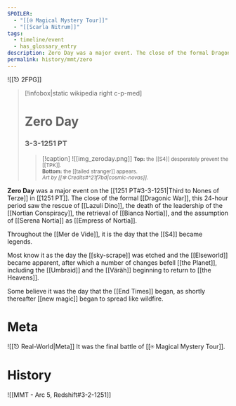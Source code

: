 ```yaml
---
SPOILER:
  - "[[⍟ Magical Mystery Tour]]"
  - "[[Scarla Nitrum]]"
tags:
  - timeline/event
  - has_glossary_entry
description: Zero Day was a major event. The close of the formal Dragonic War, this 24-hour period saw the rescue and curing of Linnaeus Dino, and the death of the leadership of the Nortian Conspiracy.
permalink: history/mmt/zero
---
```

![[⎋ 2FPG]]
>[!infobox|static wikipedia right c-p-med]
># Zero Day
>### 3-3-1251 PT
>>[!caption]
>>![[img_zeroday.png]]
>><small>**Top:** the [[S4]] desperately prevent the [[TPK]]. <br>**Bottom:** the [[tailed stranger]] appears.<br>*Art by [[✼ Credits#^21f7bd|cosmic-novas]].*</small>

**Zero Day** was a major event on the [[1251 PT#3-3-1251|Third to Nones of Terze]] in [[1251 PT]]. The close of the formal [[Dragonic War]], this 24-hour period saw the rescue of [[Lazuli Dino]], the death of the leadership of the [[Nortian Conspiracy]], the retrieval of [[Bianca Nortia]], and the assumption of [[Serena Nortia]] as [[Empress of Nortia]]. 

Throughout the [[Mer de Vide]], it is the day that the [[S4]] became legends. 

Most know it as the day the [[sky-scrape]] was etched and the [[Elseworld]] became apparent, after which a number of changes befell [[the Planet]], including the [[Umbraid]] and the [[Väräh]] beginning to return to [[the Heavens]].

Some believe it was the day that the [[End Times]] began, as shortly thereafter [[new magic]] began to spread like wildfire.

# Meta

![[⎋ Real-World|Meta]]
It was the final battle of [[⍟ Magical Mystery Tour]].

# History

![[MMT - Arc 5, Redshift#3-2-1251]]